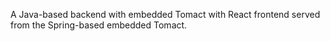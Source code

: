 A Java-based backend with embedded Tomact with React frontend served from the Spring-based embedded Tomact.
